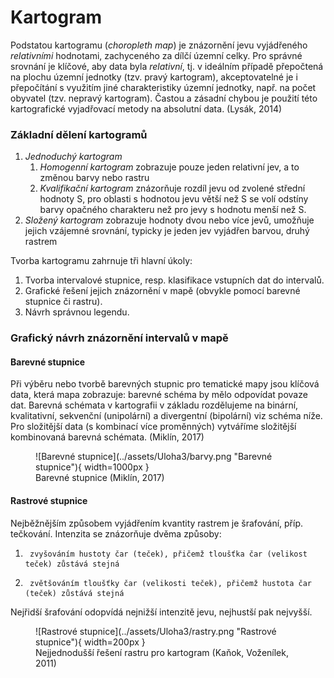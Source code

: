 # Kartogram
Podstatou kartogramu (*choropleth map*) je znázornění jevu vyjádřeného *relativními* hodnotami, zachyceného za dílčí územní celky. Pro správné srovnání je klíčové, aby data byla *relativní*, tj. v ideálním případě přepočtená na plochu územní jednotky (tzv. pravý kartogram), akceptovatelné je i přepočítání s využitím jiné charakteristiky územní jednotky, např. na počet obyvatel (tzv. nepravý kartogram). Častou a zásadní chybou je použití této kartografické vyjadřovací metody na absolutní data. (Lysák, 2014)

### Základní dělení kartogramů
1.  *Jednoduchý kartogram*
    1.  *Homogenní kartogram* zobrazuje pouze jeden relativní jev, a to změnou barvy nebo rastru
    2.  *Kvalifikační kartogram* znázorňuje rozdíl jevu od zvolené střední hodnoty S, pro oblasti s hodnotou jevu větší než S se volí odstíny barvy opačného charakteru než pro jevy s hodnotu menší než S.
2.  *Složený kartogram* zobrazuje hodnoty dvou nebo více jevů, umožňuje jejich vzájemné srovnání, typicky je jeden jev vyjádřen barvou, druhý rastrem

Tvorba kartogramu zahrnuje tři hlavní úkoly:

1.  Tvorba intervalové stupnice, resp. klasifikace vstupních dat do intervalů.
2.  Grafické řešení jejich znázornění v mapě (obvykle pomocí barevné stupnice či rastru).
3.  Návrh správnou legendu.

### Grafický návrh znázornění intervalů v mapě

#### Barevné stupnice
Při výběru nebo tvorbě barevných stupnic pro tematické mapy jsou klíčová data, která mapa zobrazuje: barevné schéma by mělo odpovídat povaze dat. Barevná schémata v kartografii v základu rozdělujeme na binární, kvalitativní, sekvenční (unipolární) a divergentní (bipolární) viz schéma níže. Pro složitější data (s kombinací více proměnných) vytváříme složitější kombinovaná barevná schémata. (Miklín, 2017)

<figure markdown>
  ![Barevné stupnice](../assets/Uloha3/barvy.png "Barevné stupnice"){ width=1000px }
  <figcaption>Barevné stupnice (Miklín, 2017)</figcaption>
</figure>

#### Rastrové stupnice
Nejběžnějším způsobem vyjádřením kvantity rastrem je šrafování, příp. tečkování. Intenzita se znázorňuje dvěma způsoby:

1.      zvyšováním hustoty čar (teček), přičemž tloušťka čar (velikost teček) zůstává stejná
2.      zvětšováním tloušťky čar (velikosti teček), přičemž hustota čar (teček) zůstává stejná

Nejřidší šrafování odopvídá nejnižší intenzitě jevu, nejhustší pak nejvyšší.

<figure markdown>
  ![Rastrové stupnice](../assets/Uloha3/rastry.png "Rastrové stupnice"){ width=200px }
  <figcaption>Nejjednodušší řešení rastru pro kartogram (Kaňok, Voženílek, 2011)</figcaption>
</figure>